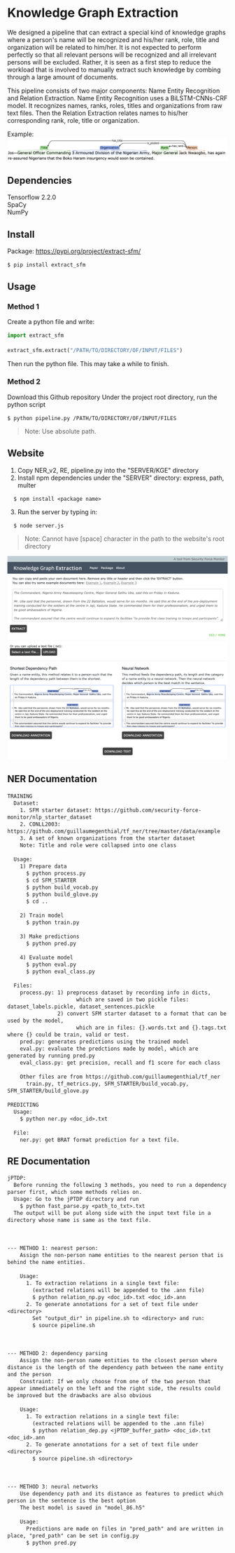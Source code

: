 # Knowledge Graph Extraction

We designed a pipeline that can extract a special kind of knowledge graphs where a person's name will be recognized and his/her rank, role, title and organization will be related to him/her. It is not expected to perform perfectly so that all relevant persons will be recognized and all irrelevant persons will be excluded. Rather, it is seen as a first step to reduce the workload that is involved to manually extract such knowledge by combing through a large amount of documents.

This pipeline consists of two major components: Name Entity Recognition and Relation Extraction. Name Entity Recognition uses a BiLSTM-CNNs-CRF model. It recognizes names, ranks, roles, titles and organizations from raw text files. Then the Relation Extraction relates names to his/her corresponding rank, role, title or organization.

Example:
![Example](images/brat_stn.png)

## Dependencies
Tensorflow 2.2.0 <br>
SpaCy <br>
NumPy

## Install
Package: https://pypi.org/project/extract-sfm/
```shell
$ pip install extract_sfm
```


## Usage

### Method 1

Create a python file and write:
```python
import extract_sfm

extract_sfm.extract("/PATH/TO/DIRECTORY/OF/INPUT/FILES")
```
Then run the python file. This may take a while to finish.

### Method 2

Download this Github repository
Under the project root directory, run the python script

```shell
$ python pipeline.py /PATH/TO/DIRECTORY/OF/INPUT/FILES
```
> Note: Use absolute path.


## Website
1. Copy NER_v2, RE, pipeline.py into the "SERVER/KGE" directory
2. Install npm dependencies under the "SERVER" directory: express, path, multer
```
  $ npm install <package name>
```
3. Run the server by typing in:
```
  $ node server.js
```

> Note: Cannot have [space] character in the path to the website's root directory

![Example](images/website.png)



## NER Documentation
```
TRAINING
  Dataset:
    1. SFM starter dataset: https://github.com/security-force-monitor/nlp_starter_dataset
    2. CONLL2003: https://github.com/guillaumegenthial/tf_ner/tree/master/data/example
    3. A set of known organizations from the starter dataset
    Note: Title and role were collapsed into one class

  Usage:
    1) Prepare data
      $ python process.py
      $ cd SFM_STARTER
      $ python build_vocab.py
      $ python build_glove.py
      $ cd ..

    2) Train model
      $ python train.py

    3) Make predictions
      $ python pred.py

    4) Evaluate model
      $ python eval.py
      $ python eval_class.py

  Files:
    process.py: 1) preprocess dataset by recording info in dicts,
                      which are saved in two pickle files: dataset_labels.pickle, dataset_sentences.pickle
                2) convert SFM starter dataset to a format that can be used by the model,
                      which are in files: {}.words.txt and {}.tags.txt where {} could be train, valid or test.
    pred.py: generates predictions using the trained model
    eval.py: evaluate the predctions made by model, which are generated by running pred.py
    eval_class.py: get precision, recall and f1 score for each class

    Other files are from https://github.com/guillaumegenthial/tf_ner
      train.py, tf_metrics.py, SFM_STARTER/build_vocab.py, SFM_STARTER/build_glove.py

PREDICTING
  Usage:
    $ python ner.py <doc_id>.txt

  File:
    ner.py: get BRAT format prediction for a text file.
```

## RE Documentation
```
jPTDP:
  Before running the following 3 methods, you need to run a dependency parser first, which some methods relies on.
  Usage: Go to the jPTDP directory and run
    $ python fast_parse.py <path_to_txt>.txt
  The output will be put along side with the input text file in a directory whose name is same as the text file.



--- METHOD 1: nearest person:
    Assign the non-person name entities to the nearest person that is behind the name entities.

    Usage:
      1. To extraction relations in a single text file:
        (extracted relations will be appended to the .ann file)
        $ python relation_np.py <doc_id>.txt <doc_id>.ann
      2. To generate annotations for a set of text file under <directory>
        Set "output_dir" in pipeline.sh to <directory> and run:
        $ source pipeline.sh



--- METHOD 2: dependency parsing
    Assign the non-person name entities to the closest person where distance is the length of the dependency path between the name entity and the person
    Constraint: If we only choose from one of the two person that appear immediately on the left and the right side, the results could be improved but the drawbacks are also obvious

    Usage:
      1. To extraction relations in a single text file:
        (extracted relations will be appended to the .ann file)
        $ python relation_dep.py <jPTDP_buffer_path> <doc_id>.txt <doc_id>.ann
      2. To generate annotations for a set of text file under <directory>
        $ source pipeline.sh <directory>



--- METHOD 3: neural networks
    Use dependency path and its distance as features to predict which person in the sentence is the best option
    The best model is saved in "model_86.h5"

    Usage:
      Predictions are made on files in "pred_path" and are written in place, "pred_path" can be set in config.py
      $ python pred.py
```
